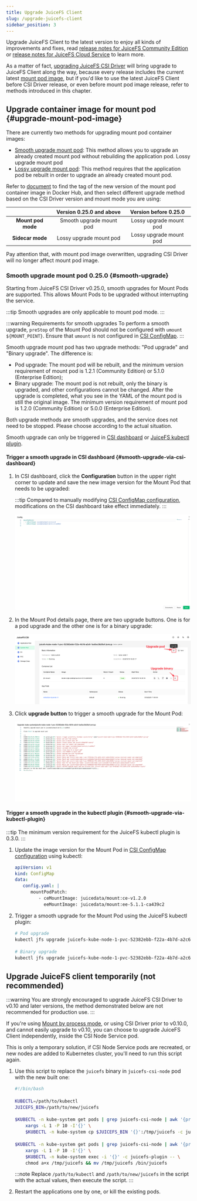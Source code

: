 ```yaml
---
title: Upgrade JuiceFS Client
slug: /upgrade-juicefs-client
sidebar_position: 3
---
```


Upgrade JuiceFS Client to the latest version to enjoy all kinds of improvements and fixes, read [release notes for JuiceFS Community Edition](https://github.com/juicedata/juicefs/releases) or [release notes for JuiceFS Cloud Service](https://juicefs.com/docs/cloud/release) to learn more.

As a matter of fact, [upgrading JuiceFS CSI Driver](./upgrade-csi-driver.md) will bring upgrade to JuiceFS Client along the way, because every release includes the current latest [mount pod image](../guide/custom-image.md#ce-ee-separation), but if you'd like to use the latest JuiceFS Client before CSI Driver release, or even before mount pod image release, refer to methods introduced in this chapter.

## Upgrade container image for mount pod {#upgrade-mount-pod-image}

There are currently two methods for upgrading mount pod container images:

- [Smooth upgrade mount pod](#smooth-upgrade): This method allows you to upgrade an already created mount pod without rebuilding the application pod.
Lossy upgrade mount pod
- [Lossy upgrade mount pod](../guide/custom-image.md#overwrite-mount-pod-image): This method requires that the application pod be rebuilt in order to upgrade an already created mount pod.

Refer to [document](../guide/custom-image.md#ce-ee-separation) to find the tag of the new version of the mount pod container image in Docker Hub, and then select different upgrade method based on the CSI Driver version and mount mode you are using:

|                    | Version 0.25.0 and above | Version before 0.25.0   |
|:------------------:|:------------------------:|:-----------------------:|
| **Mount pod mode** | Smooth upgrade mount pod | Lossy upgrade mount pod |
| **Sidecar mode**   | Lossy upgrade mount pod  | Lossy upgrade mount pod |

Pay attention that, with mount pod image overwritten, upgrading CSI Driver will no longer affect mount pod image.

### Smooth upgrade mount pod <VersionAdd>0.25.0</VersionAdd> {#smooth-upgrade}

Starting from JuiceFS CSI Driver v0.25.0, smooth upgrades for Mount Pods are supported. This allows Mount Pods to be upgraded without interrupting the service.

:::tip
Smooth upgrades are only applicable to mount pod mode.
:::

:::warning Requirements for smooth upgrades
To perform a smooth upgrade, `preStop` of the Mount Pod should not be configured with `umount ${MOUNT_POINT}`. Ensure that `umount` is not configured in [CSI ConfigMap](./../guide/configurations.md#configmap).
:::

Smooth upgrade mount pod has two upgrade methods: "Pod upgrade" and "Binary upgrade". The difference is:

- Pod upgrade: The mount pod will be rebuilt, and the minimum version requirement of mount pod is 1.2.1 (Community Edition) or 5.1.0 (Enterprise Edition);
- Binary upgrade: The mount pod is not rebuilt, only the binary is upgraded, and other configurations cannot be changed. After the upgrade is completed, what you see in the YAML of the mount pod is still the original image. The minimum version requirement of mount pod is 1.2.0 (Community Edition) or 5.0.0 (Enterprise Edition).

Both upgrade methods are smooth upgrades, and the service does not need to be stopped. Please choose according to the actual situation.

Smooth upgrade can only be triggered in [CSI dashboard](./troubleshooting.md#csi-dashboard) or [JuiceFS kubectl plugin](./troubleshooting.md#kubectl-plugin).

#### Trigger a smooth upgrade in CSI dashboard {#smooth-upgrade-via-csi-dashboard}

1. In CSI dashboard, click the **Configuration** button in the upper right corner to update and save the new image version for the Mount Pod that needs to be upgraded:

   :::tip
   Compared to manually modifying [CSI ConfigMap configuration](./../guide/configurations.md#configmap), modifications on the CSI dashboard take effect immediately.
   :::

   ![CSI dashboard config mount pod image](../images/upgrade-image.png)

2. In the Mount Pod details page, there are two upgrade buttons. One is for a pod upgrade and the other one is for a binary upgrade:

   ![CSI dashboard mount pod upgrade button](../images/upgrade-menu.png)

3. Click **upgrade button** to trigger a smooth upgrade for the Mount Pod:

    ![CSI dashboard mount pod smooth upgrade](../images/smooth-upgrade.png)

#### Trigger a smooth upgrade in the kubectl plugin {#smooth-upgrade-via-kubectl-plugin}

:::tip
The minimum version requirement for the JuiceFS kubectl plugin is 0.3.0.
:::

1. Update the image version for the Mount Pod in [CSI ConfigMap configuration](./../guide/configurations.md#configmap) using kubectl:

    ```yaml
    apiVersion: v1
    kind: ConfigMap
    data:
       config.yaml: |
          mountPodPatch:
             - ceMountImage: juicedata/mount:ce-v1.2.0
               eeMountImage: juicedata/mount:ee-5.1.1-ca439c2
    ```

2. Trigger a smooth upgrade for the Mount Pod using the JuiceFS kubectl plugin:

    ```bash
    # Pod upgrade
    kubectl jfs upgrade juicefs-kube-node-1-pvc-52382ebb-f22a-4b7d-a2c6-1aa5ac3b26af-ebngyg --recreate

    # Binary upgrade
    kubectl jfs upgrade juicefs-kube-node-1-pvc-52382ebb-f22a-4b7d-a2c6-1aa5ac3b26af-ebngyg
    ```

## Upgrade JuiceFS client temporarily (not recommended)

:::warning
You are strongly encouraged to upgrade JuiceFS CSI Driver to v0.10 and later versions, the method demonstrated below are not recommended for production use.
:::

If you're using [Mount by process mode](../introduction.md#by-process), or using CSI Driver prior to v0.10.0, and cannot easily upgrade to v0.10, you can choose to upgrade JuiceFS Client independently, inside the CSI Node Service pod.

This is only a temporary solution, if CSI Node Service pods are recreated, or new nodes are added to Kubernetes cluster, you'll need to run this script again.

1. Use this script to replace the `juicefs` binary in `juicefs-csi-node` pod with the new built one:

   ```bash
   #!/bin/bash

   KUBECTL=/path/to/kubectl
   JUICEFS_BIN=/path/to/new/juicefs

   $KUBECTL -n kube-system get pods | grep juicefs-csi-node | awk '{print $1}' | \
       xargs -L 1 -P 10 -I'{}' \
       $KUBECTL -n kube-system cp $JUICEFS_BIN '{}':/tmp/juicefs -c juicefs-plugin

   $KUBECTL -n kube-system get pods | grep juicefs-csi-node | awk '{print $1}' | \
       xargs -L 1 -P 10 -I'{}' \
       $KUBECTL -n kube-system exec -i '{}' -c juicefs-plugin -- \
       chmod a+x /tmp/juicefs && mv /tmp/juicefs /bin/juicefs
   ```

   :::note
   Replace `/path/to/kubectl` and `/path/to/new/juicefs` in the script with the actual values, then execute the script.
   :::

2. Restart the applications one by one, or kill the existing pods.
